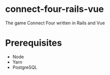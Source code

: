 # connect-four-rails-vue
The game Connect Four written in Rails and Vue

# Prerequisites
* Node
* Yarn
* PostgreSQL
